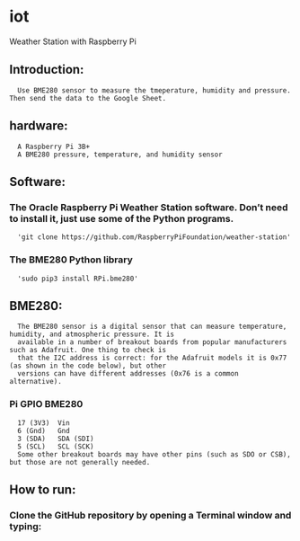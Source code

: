 # iot
Weather Station with Raspberry Pi
## Introduction:
      Use BME280 sensor to measure the tmeperature, humidity and pressure. Then send the data to the Google Sheet.
## hardware:
      A Raspberry Pi 3B+
      A BME280 pressure, temperature, and humidity sensor
## Software:
### The Oracle Raspberry Pi Weather Station software. Don’t need to install it, just use some of the Python programs.
      'git clone https://github.com/RaspberryPiFoundation/weather-station'
### The BME280 Python library
      'sudo pip3 install RPi.bme280'
## BME280:
      The BME280 sensor is a digital sensor that can measure temperature, humidity, and atmospheric pressure. It is
      available in a number of breakout boards from popular manufacturers such as Adafruit. One thing to check is 
      that the I2C address is correct: for the Adafruit models it is 0x77 (as shown in the code below), but other 
      versions can have different addresses (0x76 is a common alternative).
###   Pi GPIO	BME280
      17 (3V3)	Vin  
      6 (Gnd)	Gnd  
      3 (SDA)	SDA (SDI)  
      5 (SCL)	SCL (SCK)  
      Some other breakout boards may have other pins (such as SDO or CSB), but those are not generally needed.
## How to run:
### Clone the GitHub repository by opening a Terminal window and typing:
      
